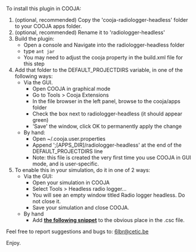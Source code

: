 To install this plugin in COOJA:

1. (optional, recommended) Copy the 'cooja-radiologger-headless' folder to your COOJA apps folder.
2. (optional, recommended) Rename it to 'radiologger-headless'
3. Build the plugin:
    * Open a console and Navigate into the radiologger-headless folder
    * type `ant jar`
    * You may need to adjust the cooja property in the build.xml file for this step
4. Add that folder to the DEFAULT_PROJECTDIRS variable, in one of the following ways:
    * Via the GUI.
        * Open COOJA in graphical mode
        * Go to Tools > Cooja Extensions
        * In the file browser in the left panel, browse to the cooja/apps folder
        * Check the box next to radiologger-headless (it should appear green)
        * 'Save' the window, click OK to permanently apply the change
    * By hand:
        * Open ~/.cooja.user.properties
        * Append ';[APPS_DIR]/radiologger-headless' at the end of the DEFAULT_PROJECTDIRS line
        * Note: this file is created the very first time you use COOJA in GUI mode, and is user-specific.
5. To enable this in your simulation, do it in one of 2 ways:
    * Via the GUI:
        * Open your simulation in COOJA
        * Select Tools > Headless radio logger...
        * You will see an empty window titled Radio logger headless. Do not close it.
        * Save your simulation and close COOJA.
    * By hand
        * Add [**the following snippet**](https://github.com/cetic/cooja-radiologger-headless/blob/master/CSC_PLUGIN.txt) to the obvious place in the .csc file.

Feel free to report suggestions and bugs to: 6lbr@cetic.be

Enjoy.
